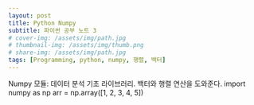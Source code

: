 ```yaml
---
layout: post
title: Python Numpy
subtitle: 파이썬 공부 노트 3
# cover-img: /assets/img/path.jpg
# thumbnail-img: /assets/img/thumb.png
# share-img: /assets/img/path.jpg
tags: [Programming, python, numpy, 행렬, 백터]
---
```


Numpy 모듈: 데이터 분석 기초 라이브러리. 백터와 행렬 연산을 도와준다.
import numpy as np
arr = np.array([1, 2, 3, 4, 5])